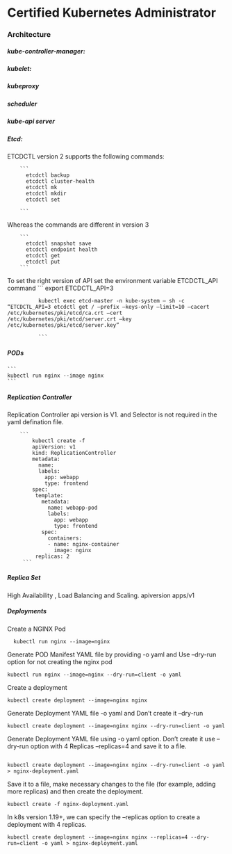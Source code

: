 # Certified Kubernetes Administrator 



### Architecture

##### kube-controller-manager:

##### kubelet:

##### kubeproxy

##### scheduler

##### kube-api server


##### Etcd:

  ETCDCTL version 2 supports the following commands:

        ```
          etcdctl backup
          etcdctl cluster-health
          etcdctl mk
          etcdctl mkdir
          etcdctl set

        ```

  Whereas the commands are different in version 3

        ```
          etcdctl snapshot save
          etcdctl endpoint health
          etcdctl get
          etcdctl put
        ```

  To set the right version of API set the environment variable ETCDCTL_API command
            ```
              export ETCDCTL_API=3

              kubectl exec etcd-master -n kube-system — sh -c “ETCDCTL_API=3 etcdctl get / –prefix –keys-only –limit=10 –cacert /etc/kubernetes/pki/etcd/ca.crt –cert /etc/kubernetes/pki/etcd/server.crt –key /etc/kubernetes/pki/etcd/server.key”

              ```
  
  ##### PODs

    ```
    kubectl run nginx --image nginx 
    ```

##### Replication Controller

Replication Controller api version is V1. and Selector is not required in the yaml defination file.

        ```
            kubectl create -f 
            apiVersion: v1
            kind: ReplicationController
            metadata:
              name:
              labels:
                app: webapp
                type: frontend
            spec:
             template:
               metadata:
                 name: webapp-pod
                 labels:
                   app: webapp
                   type: frontend
               spec:
                 containers:
                 - name: nginx-container
                   image: nginx
             replicas: 2         
         ```
    

##### Replica Set

 High Availability , Load Balancing and Scaling. apiversion apps/v1



##### Deployments


Create a NGINX Pod
```
  kubectl run nginx --image=nginx
```

Generate POD Manifest YAML file by providing -o yaml and Use –dry-run option for not creating the nginx pod

```
kubectl run nginx --image=nginx --dry-run=client -o yaml
```

Create a deployment

```
kubectl create deployment --image=nginx nginx
```

Generate Deployment YAML file -o yaml and Don’t create it –dry-run

```
kubectl create deployment --image=nginx nginx --dry-run=client -o yaml
```

Generate Deployment YAML file using -o yaml option. Don’t create it use –dry-run option with 4 Replicas –replicas=4 and save it to a file.

```

kubectl create deployment --image=nginx nginx --dry-run=client -o yaml > nginx-deployment.yaml

```

Save it to a file, make necessary changes to the file (for example, adding more replicas) and then create the deployment.

```
kubectl create -f nginx-deployment.yaml
```


In k8s version 1.19+, we can specify the –replicas option to create a deployment with 4 replicas.

```
kubectl create deployment --image=nginx nginx --replicas=4 --dry-run=client -o yaml > nginx-deployment.yaml
```

